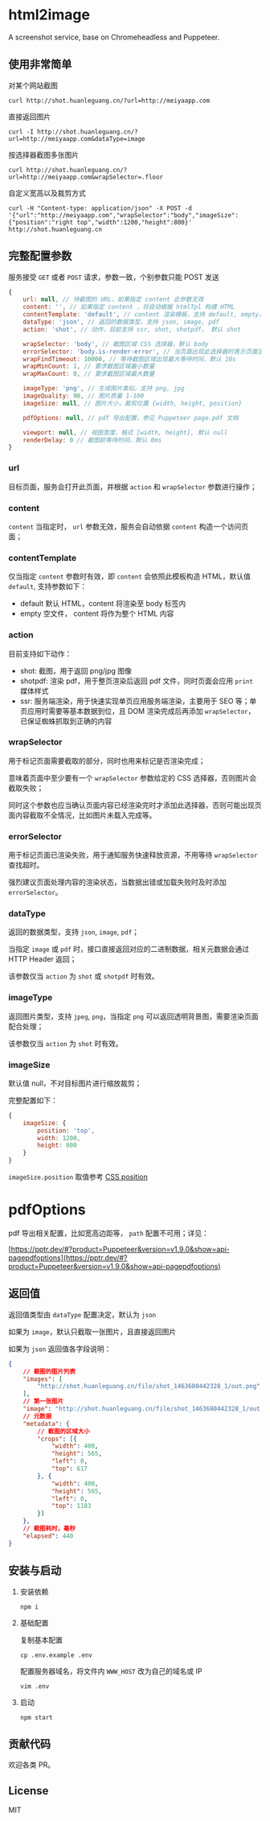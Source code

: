 # html2image

A screenshot service, base on Chromeheadless and Puppeteer.

## 使用非常简单

对某个网站截图

```
curl http://shot.huanleguang.cn/?url=http://meiyaapp.com
```

直接返回图片

```
curl -I http://shot.huanleguang.cn/?url=http://meiyaapp.com&dataType=image
```

按选择器截图多张图片

```
curl http://shot.huanleguang.cn/?url=http://meiyaapp.com&wrapSelector=.floor
```

自定义宽高以及裁剪方式

```
curl -H "Content-type: application/json" -X POST -d '{"url":"http://meiyaapp.com","wrapSelector":"body","imageSize":{"position":"right top","width":1200,"height":800}' http://shot.huanleguang.cn
```

## 完整配置参数

服务接受 `GET` 或者 `POST` 请求，参数一致，个别参数只能 POST 发送

```javascript
{
    url: null, // 待截图的 URL，如果指定 content 此参数无效
    content: '', // 如果指定 content ，将自动根据 htmlTpl 构建 HTML
    contentTemplate: 'default', // content 渲染模板，支持 default, empty，默认 default
    dataType: 'json', // 返回的数据类型，支持 json, image, pdf
    action: 'shot', // 动作，目前支持 ssr, shot, shotpdf， 默认 shot

    wrapSelector: 'body', // 截图区域 CSS 选择器，默认 body
    errorSelector: 'body.is-render-error', // 当页面出现此选择器时表示页面渲染失败
    wrapFindTimeout: 10000, // 等待截图区域出现最大等待时间，默认 10s
    wrapMinCount: 1, // 要求截图区域最小数量
    wrapMaxCount: 0, // 要求截图区域最大数量

    imageType: 'png', // 生成图片类似，支持 png, jpg
    imageQuality: 90, // 图片质量 1-100
    imageSize: null, // 图片大小，裁剪位置 {width, height, position}

    pdfOptions: null, // pdf 导出配置，参见 Puppeteer page.pdf 文档

    viewport: null, // 视图宽度，格式 [width, height], 默认 null
    renderDelay: 0 // 截图前等待时间，默认 0ms
}
```

### url

目标页面，服务会打开此页面，并根据 `action` 和 `wrapSelector` 参数进行操作；

### content

`content` 当指定时， `url` 参数无效，服务会自动依据 `content` 构造一个访问页面；

### contentTemplate

仅当指定 `content` 参数时有效，即 `content` 会依照此模板构造 HTML，默认值 `default`, 支持参数如下：

- default 默认 HTML，content 将渲染至 body 标签内
- empty 空文件， content 将作为整个 HTML 内容


### action

目前支持如下动作：

- shot: 截图，用于返回 png/jpg 图像
- shotpdf: 渲染 pdf，用于整页渲染后返回 pdf 文件，同时页面会应用 `print` 媒体样式
- ssr: 服务端渲染，用于快速实现单页应用服务端渲染，主要用于 SEO 等；单页应用时需要等基本数据到位，且 DOM 渲染完成后再添加 `wrapSelector`，已保证蜘蛛抓取到正确的内容

### wrapSelector

用于标记页面需要截取的部分，同时也用来标记是否渲染完成；

意味着页面中至少要有一个 `wrapSelector` 参数给定的 CSS 选择器，否则图片会截取失败；

同时这个参数也应当确认页面内容已经渲染完时才添加此选择器，否则可能出现页面内容截取不全情况，比如图片未载入完成等。

### errorSelector

用于标记页面已渲染失败，用于通知服务快速释放资源，不用等待 `wrapSelector` 查找超时。

强烈建议页面处理内容的渲染状态，当数据出错或加载失败时及时添加 `errorSelector`。

### dataType

返回的数据类型，支持 `json`, `image`, `pdf`；

当指定 `image` 或 `pdf` 时，接口直接返回对应的二进制数据，相关元数据会通过 HTTP Header 返回；

该参数仅当 `action` 为 `shot` 或 `shotpdf` 时有效。

### imageType

返回图片类型，支持 `jpeg`, `png`，当指定 `png` 可以返回透明背景图，需要渲染页面配合处理；

该参数仅当 `action` 为 `shot` 时有效。

### imageSize

默认值 null，不对目标图片进行缩放裁剪；

完整配置如下：

```javascript
{
    imageSize: {
        position: 'top',
        width: 1200,
        height: 800
    }
}
```

`imageSize.position` 取值参考 [CSS position](https://developer.mozilla.org/en-US/docs/Web/CSS/object-position)

# pdfOptions

pdf 导出相关配置，比如宽高边距等， `path` 配置不可用；详见：

[https://pptr.dev/#?product=Puppeteer&version=v1.9.0&show=api-pagepdfoptions](https://pptr.dev/#?product=Puppeteer&version=v1.9.0&show=api-pagepdfoptions)


## 返回值

返回值类型由 `dataType` 配置决定，默认为 `json`

如果为 `image`，默认只截取一张图片，且直接返回图片

如果为 `json` 返回值各字段说明：

```json
{
    // 截图的图片列表
    "images": [
        "http://shot.huanleguang.cn/file/shot_1463680442328_1/out.png", "http://shot.huanleguang.cn/file/shot_1463680442328_1/out-2.png"
    ],
    // 第一张图片
    "image": "http://shot.huanleguang.cn/file/shot_1463680442328_1/out.png",
    // 元数据
    "metadata": {
        // 截图的区域大小
        "crops": [{
            "width": 400,
            "height": 565,
            "left": 0,
            "top": 617
        }, {
            "width": 400,
            "height": 565,
            "left": 0,
            "top": 1183
        }]
    },
    // 截图耗时，毫秒
    "elapsed": 440
}
```

## 安装与启动

1. 安装依赖

    ```
    npm i
    ```

2. 基础配置

    复制基本配置

    ```
    cp .env.example .env
    ```

    配置服务器域名，将文件内 `WWW_HOST` 改为自己的域名或 IP

    ```
    vim .env

    ```

3. 启动

    ```
    npm start
    ```

## 贡献代码

欢迎各类 PR。


## License

MIT
